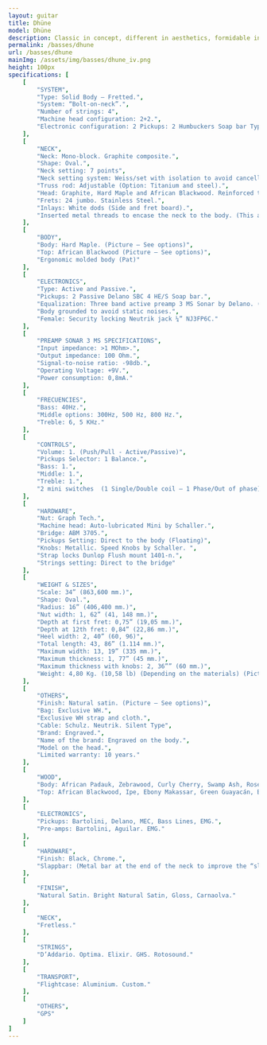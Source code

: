 ```yaml
---
layout: guitar
title: Dhüne
model: Dhüne
description: Classic in concept, different in aesthetics, formidable in behaviour. The Dhûne is an instrument of unquestionable personality. It is a Weisse Hügel
permalink: /basses/dhune
url: /basses/dhune
mainImg: /assets/img/basses/dhune_iv.png
height: 100px
specifications: [
    [
        "SYSTEM",
        "Type: Solid Body – Fretted.",
        "System: “Bolt-on-neck”.",
        "Number of strings: 4",
        "Machine head configuration: 2+2.",
        "Electronic configuration: 2 Pickups: 2 Humbuckers Soap bar Type."
    ],    
    [
        "NECK",
        "Neck: Mono-block. Graphite composite.",
        "Shape: Oval.",
        "Neck setting: 7 points",
        "Neck setting system: Weiss/set with isolation to avoid cancellation frequencies (Pat).",
        "Truss rod: Adjustable (Option: Titanium and steel).",
        "Head: Graphite, Hard Maple and African Blackwood. Reinforced to avoid breaks. (Picture - See options)",
        "Frets: 24 jumbo. Stainless Steel.",
        "Inlays: White dods (Side and fret board).",
        "Inserted metal threads to encase the neck to the body. (This allows the disassembling so many times as necessary without damaging the neck)."
    ],
    [
        "BODY",
        "Body: Hard Maple. (Picture – See options)",
        "Top: African Blackwood (Picture – See options)",
        "Ergonomic molded body (Pat)"
    ],
    [
        "ELECTRONICS",
        "Type: Active and Passive.",
        "Pickups: 2 Passive Delano SBC 4 HE/S Soap bar.",
        "Equalization: Three band active preamp 3 MS Sonar by Delano. (Option: Mini-switches to change the middle frequencies).",
        "Body grounded to avoid static noises.",
        "Female: Security locking Neutrik jack ¼” NJ3FP6C."
    ],
    [
        "PREAMP SONAR 3 MS SPECIFICATIONS",
        "Input impedance: >1 MOhm>.",
        "Output impedance: 100 Ohm.",
        "Signal-to-noise ratio: -98db.",
        "Operating Voltage: +9V.",
        "Power consumption: 0,8mA."
    ],
    [
        "FRECUENCIES",
        "Bass: 40Hz.",
        "Middle options: 300Hz, 500 Hz, 800 Hz.",
        "Treble: 6, 5 KHz."
    ],
    [
        "CONTROLS",
        "Volume: 1. (Push/Pull - Active/Passive)",
        "Pickups Selector: 1 Balance.",
        "Bass: 1.",
        "Middle: 1.",
        "Treble: 1.",
        "2 mini switches  (1 Single/Double coil – 1 Phase/Out of phase) (Optional: Micro-switches to change the middle frequencies)."
    ],
    [
        "HARDWARE",
        "Nut: Graph Tech.",
        "Machine head: Auto-lubricated Mini by Schaller.",
        "Bridge: ABM 3705.",
        "Pickups Setting: Direct to the body (Floating)",
        "Knobs: Metallic. Speed Knobs by Schaller. ",
        "Strap locks Dunlop Flush mount 1401-n.",
        "Strings setting: Direct to the bridge"
    ],
    [
        "WEIGHT & SIZES",
        "Scale: 34” (863,600 mm.)",
        "Shape: Oval.",
        "Radius: 16” (406,400 mm.)",
        "Nut width: 1, 62” (41, 148 mm.)",
        "Depth at first fret: 0,75” (19,05 mm.)",
        "Depth at 12th fret: 0,84” (22,86 mm.)",
        "Heel width: 2, 40” (60, 96)",
        "Total length: 43, 86” (1.114 mm.)",
        "Maximum width: 13, 19” (335 mm.)",
        "Maximum thickness: 1, 77” (45 mm.)",
        "Maximum thickness with knobs: 2, 36”” (60 mm.)",
        "Weight: 4,80 Kg. (10,58 lb) (Depending on the materials) (Picture)."
    ],
    [
        "OTHERS",
        "Finish: Natural satin. (Picture – See options)",
        "Bag: Exclusive WH.",
        "Exclusive WH strap and cloth.",
        "Cable: Schulz. Neutrik. Silent Type",
        "Brand: Engraved.",
        "Name of the brand: Engraved on the body.",
        "Model on the head.",
        "Limited warranty: 10 years."
    ],
    [
        "WOOD",
        "Body: African Padauk, Zebrawood, Curly Cherry, Swamp Ash, Rosewood, Mahogany, Ovangkol, Spanish Walnut,Tali American Walnut, Curly maple, Norway Maple, African Tigerwood, Hackberry, Toum,  Wenge, Bubinga, Hard Maple, Flamed Maple, Sapelly.",
        "Top: African Blackwood, Ipe, Ebony Makassar, Green Guayacán, Black Guayacán, Rosewood, Wenge , Tigerwood, Kevazingo, Bubinga, Cocobolo, Bosse, American Walnut, Spanish Walnut, Snakebean. Purple Wood, Curly Maple, Flamed Maple, Amaranth."
    ],
    [
        "ELECTRONICS",
        "Pickups: Bartolini, Delano, MEC, Bass Lines, EMG.",
        "Pre-amps: Bartolini, Aguilar. EMG."
    ],                   
    [
        "HARDWARE",
        "Finish: Black, Chrome.",
        "Slappbar: (Metal bar at the end of the neck to improve the “slap”)."
    ],
    [
        "FINISH",
        "Natural Satin. Bright Natural Satin, Gloss, Carnaolva."
    ],                                                                                                                       
    [
        "NECK",
        "Fretless."
    ],
    [
        "STRINGS",
        "D’Addario. Optima. Elixir. GHS. Rotosound."
    ],                       
    [
        "TRANSPORT",
        "Flightcase: Aluminium. Custom."
    ],                                                    
    [
        "OTHERS",
        "GPS"
    ]
]
---
```

